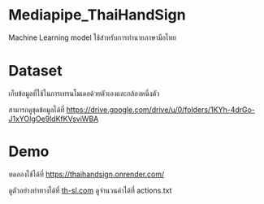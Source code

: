 # Mediapipe_ThaiHandSign
Machine Learning model ใช้สำหรับการทำนายภาษามือไทย
# Dataset
เก็บข้อมูลที่ใช้ในการเทรนโมเดลด้วยตัวเองและกล้องหนึ่งตัว

สามารถดูชุดข้อมูลได้ที่ https://drive.google.com/drive/u/0/folders/1KYh-4drGo-J1xYOIgOe9ldKfKVsviWBA
# Demo
ทดลองใช้ได้ที่ https://thaihandsign.onrender.com/

ดูตัวอย่างท่าทางได้ที่ [th-sl.com](https://www.th-sl.com/)
ดูจำนวนคำได้ที่ actions.txt
